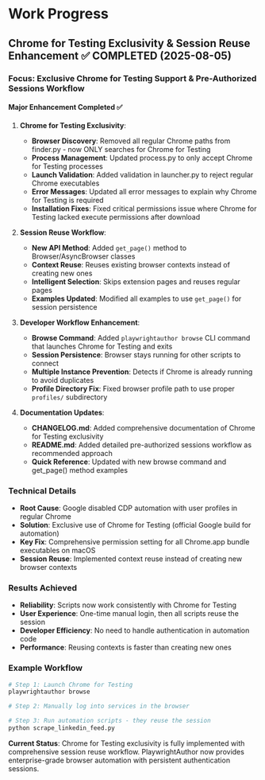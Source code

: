 # Work Progress

## Chrome for Testing Exclusivity & Session Reuse Enhancement ✅ COMPLETED (2025-08-05)

### Focus: Exclusive Chrome for Testing Support & Pre-Authorized Sessions Workflow

#### Major Enhancement Completed ✅

1. **Chrome for Testing Exclusivity**:
   - **Browser Discovery**: Removed all regular Chrome paths from finder.py - now ONLY searches for Chrome for Testing
   - **Process Management**: Updated process.py to only accept Chrome for Testing processes
   - **Launch Validation**: Added validation in launcher.py to reject regular Chrome executables
   - **Error Messages**: Updated all error messages to explain why Chrome for Testing is required
   - **Installation Fixes**: Fixed critical permissions issue where Chrome for Testing lacked execute permissions after download

2. **Session Reuse Workflow**:
   - **New API Method**: Added `get_page()` method to Browser/AsyncBrowser classes
   - **Context Reuse**: Reuses existing browser contexts instead of creating new ones
   - **Intelligent Selection**: Skips extension pages and reuses regular pages
   - **Examples Updated**: Modified all examples to use `get_page()` for session persistence

3. **Developer Workflow Enhancement**:
   - **Browse Command**: Added `playwrightauthor browse` CLI command that launches Chrome for Testing and exits
   - **Session Persistence**: Browser stays running for other scripts to connect
   - **Multiple Instance Prevention**: Detects if Chrome is already running to avoid duplicates
   - **Profile Directory Fix**: Fixed browser profile path to use proper `profiles/` subdirectory

4. **Documentation Updates**:
   - **CHANGELOG.md**: Added comprehensive documentation of Chrome for Testing exclusivity
   - **README.md**: Added detailed pre-authorized sessions workflow as recommended approach
   - **Quick Reference**: Updated with new browse command and get_page() method examples

### Technical Details

- **Root Cause**: Google disabled CDP automation with user profiles in regular Chrome
- **Solution**: Exclusive use of Chrome for Testing (official Google build for automation)
- **Key Fix**: Comprehensive permission setting for all Chrome.app bundle executables on macOS
- **Session Reuse**: Implemented context reuse instead of creating new browser contexts

### Results Achieved

- **Reliability**: Scripts now work consistently with Chrome for Testing
- **User Experience**: One-time manual login, then all scripts reuse the session
- **Developer Efficiency**: No need to handle authentication in automation code
- **Performance**: Reusing contexts is faster than creating new ones

### Example Workflow

```bash
# Step 1: Launch Chrome for Testing
playwrightauthor browse

# Step 2: Manually log into services in the browser

# Step 3: Run automation scripts - they reuse the session
python scrape_linkedin_feed.py
```

**Current Status**: Chrome for Testing exclusivity is fully implemented with comprehensive session reuse workflow. PlaywrightAuthor now provides enterprise-grade browser automation with persistent authentication sessions.